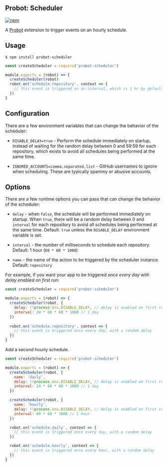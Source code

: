 ## Probot: Scheduler

[![npm](https://img.shields.io/npm/v/probot-scheduler.svg)](https://www.npmjs.com/package/probot-scheduler)

A [Probot](https://github.com/probot/probot) extension to trigger events on an hourly schedule.

## Usage

```shell
$ npm install probot-scheduler
```

```js
const createScheduler = require('probot-scheduler')

module.exports = (robot) => {
  createScheduler(robot)
  robot.on('schedule.repository', context => {
    // this event is triggered on an interval, which is 1 hr by default
  })
}
```

## Configuration

There are a few environment variables that can change the behavior of the scheduler:

- `DISABLE_DELAY=true` - Perform the schedule immediately on startup, instead of waiting for the random delay between 0 and 59:59 for each repository, which exists to avoid all schedules being performed at the same time.

- `IGNORED_ACCOUNTS=comma,separated,list` - GitHub usernames to ignore when scheduling. These are typically spammy or abusive accounts.


## Options

There are a few runtime options you can pass that can change the behavior of the scheduler:

* `delay` - when `false`, the schedule will be performed immediately on startup. When `true`, there will be a random delay between 0 and `interval` for each repository to avoid all schedules being performed at the same time. Default: `true` unless the `DISABLE_DELAY` environment variable is set.

* `interval` - the number of milliseconds to schedule each repository. Default: 1 hour (`60 * 60 * 1000`)

* `name` - the name of the action to be triggered by the scheduler instance. Default: `repository`

For example, if you want your app to be triggered *once every day* with *delay enabled on first run*:

```js
const createScheduler = require('probot-scheduler')

module.exports = (robot) => {
  createScheduler(robot, {
    delay: !!process.env.DISABLE_DELAY, // delay is enabled on first run
    interval: 24 * 60 * 60 * 1000 // 1 day
  })
  
  robot.on('schedule.repository', context => {
    // this event is triggered once every day, with a random delay
  })
}
```

Add a second hourly schedule.

```js
const createScheduler = require('probot-scheduler')

module.exports = (robot) => {
  createScheduler(robot, {
    name: 'daily',
    delay: !!process.env.DISABLE_DELAY, // delay is enabled on first run
    interval: 24 * 60 * 60 * 1000 // 1 day
  })

  createScheduler(robot, {
    name: 'hourly',
    delay: !!process.env.DISABLE_DELAY, // delay is enabled on first run
    interval: 60 * 60 * 1000 // 1 hour
  })

  robot.on('schedule.daily', context => {
    // this event is triggered once every day, with a random delay
  })

  robot.on('schedule.hourly', context => {
    // this event is triggered once every hour, with a random delay
  })
}
```
